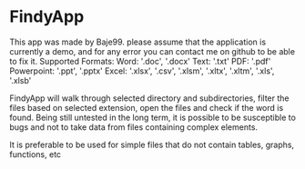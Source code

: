 # FindyApp
This app was made by Baje99. 
please assume that the application is currently a demo, and for any error you can contact me on github to be able to fix it.
Supported Formats:
Word: '.doc', '.docx'
Text: '.txt'
PDF: '.pdf'
Powerpoint: '.ppt', '.pptx'
Excel: '.xlsx', '.csv', '.xlsm', '.xltx', '.xltm', '.xls', '.xlsb'

FindyApp will walk through selected directory and subdirectories, filter the files based on selected extension, open the files and check if the word is found.
Being still untested in the long term, it is possible to be susceptible to bugs and not to take data from files containing complex elements.

It is preferable to be used for simple files that do not contain tables, graphs, functions, etc
